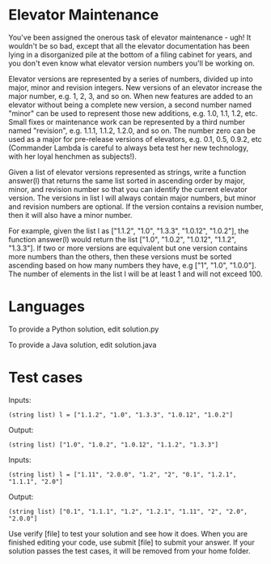 Elevator Maintenance
====================



You've been assigned the onerous task of elevator maintenance - ugh! It wouldn't be so bad, except that all the elevator documentation has been lying in a disorganized pile at the bottom of a filing cabinet for years, and you don't even know what elevator version numbers you'll be working on. 



Elevator versions are represented by a series of numbers, divided up into major, minor and revision integers. New versions of an elevator increase the major number, e.g. 1, 2, 3, and so on. When new features are added to an elevator without being a complete new version, a second number named "minor" can be used to represent those new additions, e.g. 1.0, 1.1, 1.2, etc. Small fixes or maintenance work can be represented by a third number named "revision", e.g. 1.1.1, 1.1.2, 1.2.0, and so on. The number zero can be used as a major for pre-release versions of elevators, e.g. 0.1, 0.5, 0.9.2, etc (Commander Lambda is careful to always beta test her new technology, with her loyal henchmen as subjects!).



Given a list of elevator versions represented as strings, write a function answer(l) that returns the same list sorted in ascending order by major, minor, and revision number so that you can identify the current elevator version. The versions in list l will always contain major numbers, but minor and revision numbers are optional. If the version contains a revision number, then it will also have a minor number.



For example, given the list l as ["1.1.2", "1.0", "1.3.3", "1.0.12", "1.0.2"], the function answer(l) would return the list ["1.0", "1.0.2", "1.0.12", "1.1.2", "1.3.3"]. If two or more versions are equivalent but one version contains more numbers than the others, then these versions must be sorted ascending based on how many numbers they have, e.g ["1", "1.0", "1.0.0"]. The number of elements in the list l will be at least 1 and will not exceed 100.



Languages
=========



To provide a Python solution, edit solution.py

To provide a Java solution, edit solution.java



Test cases
==========



Inputs:

    (string list) l = ["1.1.2", "1.0", "1.3.3", "1.0.12", "1.0.2"]

Output:

    (string list) ["1.0", "1.0.2", "1.0.12", "1.1.2", "1.3.3"]



Inputs:

    (string list) l = ["1.11", "2.0.0", "1.2", "2", "0.1", "1.2.1", "1.1.1", "2.0"]

Output:

    (string list) ["0.1", "1.1.1", "1.2", "1.2.1", "1.11", "2", "2.0", "2.0.0"]



Use verify [file] to test your solution and see how it does. When you are finished editing your code, use submit [file] to submit your answer. If your solution passes the test cases, it will be removed from your home folder.

